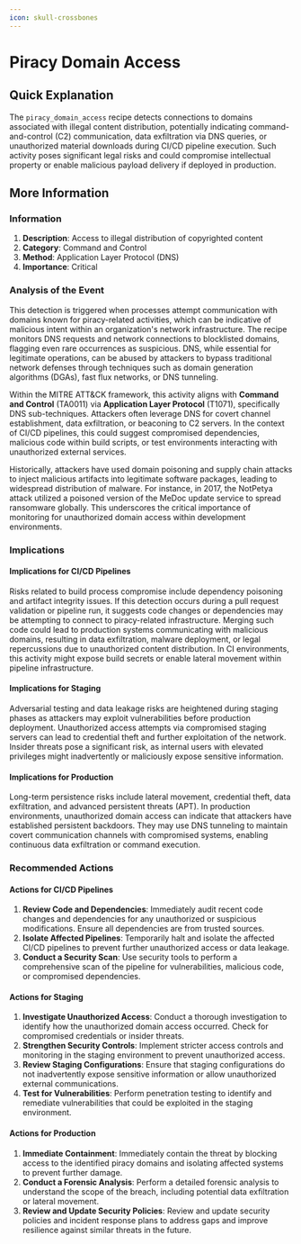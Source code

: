 ```yaml
---
icon: skull-crossbones
---
```


# Piracy Domain Access

## Quick Explanation

The `piracy_domain_access` recipe detects connections to domains associated with illegal content distribution, potentially indicating command-and-control (C2) communication, data exfiltration via DNS queries, or unauthorized material downloads during CI/CD pipeline execution. Such activity poses significant legal risks and could compromise intellectual property or enable malicious payload delivery if deployed in production.

## More Information

### Information

1. **Description**: Access to illegal distribution of copyrighted content
2. **Category**: Command and Control
3. **Method**: Application Layer Protocol (DNS)
4. **Importance**: Critical

### Analysis of the Event

This detection is triggered when processes attempt communication with domains known for piracy-related activities, which can be indicative of malicious intent within an organization's network infrastructure. The recipe monitors DNS requests and network connections to blocklisted domains, flagging even rare occurrences as suspicious. DNS, while essential for legitimate operations, can be abused by attackers to bypass traditional network defenses through techniques such as domain generation algorithms (DGAs), fast flux networks, or DNS tunneling.

Within the MITRE ATT\&CK framework, this activity aligns with **Command and Control** (TA0011) via **Application Layer Protocol** (T1071), specifically DNS sub-techniques. Attackers often leverage DNS for covert channel establishment, data exfiltration, or beaconing to C2 servers. In the context of CI/CD pipelines, this could suggest compromised dependencies, malicious code within build scripts, or test environments interacting with unauthorized external services.

Historically, attackers have used domain poisoning and supply chain attacks to inject malicious artifacts into legitimate software packages, leading to widespread distribution of malware. For instance, in 2017, the NotPetya attack utilized a poisoned version of the MeDoc update service to spread ransomware globally. This underscores the critical importance of monitoring for unauthorized domain access within development environments.

### Implications

#### Implications for CI/CD Pipelines

Risks related to build process compromise include dependency poisoning and artifact integrity issues. If this detection occurs during a pull request validation or pipeline run, it suggests code changes or dependencies may be attempting to connect to piracy-related infrastructure. Merging such code could lead to production systems communicating with malicious domains, resulting in data exfiltration, malware deployment, or legal repercussions due to unauthorized content distribution. In CI environments, this activity might expose build secrets or enable lateral movement within pipeline infrastructure.

#### Implications for Staging

Adversarial testing and data leakage risks are heightened during staging phases as attackers may exploit vulnerabilities before production deployment. Unauthorized access attempts via compromised staging servers can lead to credential theft and further exploitation of the network. Insider threats pose a significant risk, as internal users with elevated privileges might inadvertently or maliciously expose sensitive information.

#### Implications for Production

Long-term persistence risks include lateral movement, credential theft, data exfiltration, and advanced persistent threats (APT). In production environments, unauthorized domain access can indicate that attackers have established persistent backdoors. They may use DNS tunneling to maintain covert communication channels with compromised systems, enabling continuous data exfiltration or command execution.

### Recommended Actions

#### Actions for CI/CD Pipelines

1. **Review Code and Dependencies**: Immediately audit recent code changes and dependencies for any unauthorized or suspicious modifications. Ensure all dependencies are from trusted sources.
2. **Isolate Affected Pipelines**: Temporarily halt and isolate the affected CI/CD pipelines to prevent further unauthorized access or data leakage.
3. **Conduct a Security Scan**: Use security tools to perform a comprehensive scan of the pipeline for vulnerabilities, malicious code, or compromised dependencies.

#### Actions for Staging

1. **Investigate Unauthorized Access**: Conduct a thorough investigation to identify how the unauthorized domain access occurred. Check for compromised credentials or insider threats.
2. **Strengthen Security Controls**: Implement stricter access controls and monitoring in the staging environment to prevent unauthorized access.
3. **Review Staging Configurations**: Ensure that staging configurations do not inadvertently expose sensitive information or allow unauthorized external communications.
4. **Test for Vulnerabilities**: Perform penetration testing to identify and remediate vulnerabilities that could be exploited in the staging environment.

#### Actions for Production

1. **Immediate Containment**: Immediately contain the threat by blocking access to the identified piracy domains and isolating affected systems to prevent further damage.
2. **Conduct a Forensic Analysis**: Perform a detailed forensic analysis to understand the scope of the breach, including potential data exfiltration or lateral movement.
3. **Review and Update Security Policies**: Review and update security policies and incident response plans to address gaps and improve resilience against similar threats in the future.

